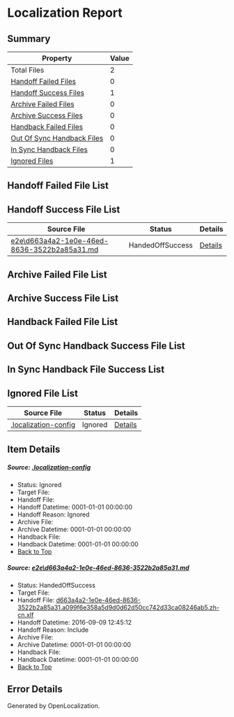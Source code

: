 # <a name='report-top'></a> Localization Report

## Summary
 Property | Value 
 -------- | ----- 
 Total Files | 2
[ Handoff Failed Files ](#handoff-failed-list)| 0
[ Handoff Success Files ](#handoff-success-list)| 1
[ Archive Failed Files ](#archive-failed-list)| 0
[ Archive Success Files ](#archive-success-list)| 0
[ Handback Failed Files ](#handback-failed-list)| 0
[ Out Of Sync Handback Files ](#outofsync-handback-success-list)| 0
[ In Sync Handback Files ](#insync-handback-success-list)| 0
[ Ignored Files ](#ignored-list)| 1

## <a name='handoff-failed-list'></a> Handoff Failed File List

## <a name='handoff-success-list'></a> Handoff Success File List
 Source File | Status | Details 
 ----------- | ------ | ------- 
 [e2e\d663a4a2-1e0e-46ed-8636-3522b2a85a31.md](https://github.com/OpenLocalizationTestOrg/ol-test0/blob/62215d11ad7d1b8fbb7bf6549d527bb8abe5ccce/e2e/d663a4a2-1e0e-46ed-8636-3522b2a85a31.md) | HandedOffSuccess | [Details](#b0edcf622230910741a17184520231405f8e34881)

## <a name='archive-failed-list'></a> Archive Failed File List

## <a name='archive-success-list'></a> Archive Success File List

## <a name='handback-failed-list'></a> Handback Failed File List

## <a name='outofsync-handback-success-list'></a> Out Of Sync Handback Success File List

## <a name='insync-handback-success-list'></a> In Sync Handback File Success List

## <a name='ignored-list'></a> Ignored File List
 Source File | Status | Details 
 ----------- | ------ | ------- 
 [.localization-config](https://github.com/OpenLocalizationTestOrg/ol-test0/blob/62215d11ad7d1b8fbb7bf6549d527bb8abe5ccce/.localization-config) | Ignored | [Details](#c268a05ecaa7ec85942ed632c29928ee5bd6da8d0)

## Item Details
##### <a name='c268a05ecaa7ec85942ed632c29928ee5bd6da8d0'></a> Source: [.localization-config](https://github.com/OpenLocalizationTestOrg/ol-test0/blob/62215d11ad7d1b8fbb7bf6549d527bb8abe5ccce/.localization-config)
* Status: Ignored
* Target File: 
* Handoff File: 
* Handoff Datetime: 0001-01-01 00:00:00
* Handoff Reason: Ignored
* Archive File: 
* Archive Datetime: 0001-01-01 00:00:00
* Handback File: 
* Handback Datetime: 0001-01-01 00:00:00
* [Back to Top](#report-top)

##### <a name='b0edcf622230910741a17184520231405f8e34881'></a> Source: [e2e\d663a4a2-1e0e-46ed-8636-3522b2a85a31.md](https://github.com/OpenLocalizationTestOrg/ol-test0/blob/62215d11ad7d1b8fbb7bf6549d527bb8abe5ccce/e2e/d663a4a2-1e0e-46ed-8636-3522b2a85a31.md)
* Status: HandedOffSuccess
* Target File: 
* Handoff File: [d663a4a2-1e0e-46ed-8636-3522b2a85a31.a099f6e358a5d9d0d62d50cc742d33ca08246ab5.zh-cn.xlf](https://github.com/OpenLocalizationTestOrg/ol-test0-handoff/blob/6af550b4047f0b6535eece672a9703e7d0a27c32/ol-handoff/OpenLocalizationTestOrg/ol-test0-zhcn/yuwzho/ht/d663a4a2-1e0e-46ed-8636-3522b2a85a31.a099f6e358a5d9d0d62d50cc742d33ca08246ab5.zh-cn.xlf)
* Handoff Datetime: 2016-09-09 12:45:12
* Handoff Reason: Include
* Archive File: 
* Archive Datetime: 0001-01-01 00:00:00
* Handback File: 
* Handback Datetime: 0001-01-01 00:00:00
* [Back to Top](#report-top)


## Error Details

Generated by OpenLocalization.
